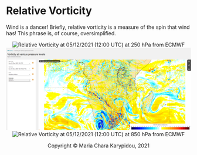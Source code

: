 # Relative Vorticity

Wind is a dancer! Briefly, relative vorticity is a measure of the spin that wind has! This phrase is, of course, oversimplified.

<div align="center">
    
<a>
    <img src="/ClimateToolbox/src/Kinematics/img/ECMWF_RelVort_250hPa.png" alt="Relative Vorticity at 05/12/2021 (12:00 UTC) at 250 hPa from ECMWF" title="Relative Vorticity at 05/12/2021 (12:00 UTC) at 250 hPa from ECMWF" width="800" />
</a>

    
<a  href="https://github.com/MariaCharaKarypidou/">
    <img src="/Kinematics/img/ECMWF_RelVort_500hPa.png" alt="Relative Vorticity at 05/12/2021 (12:00 UTC) at 500 hPa from ECMWF" title="Relative Vorticity at 05/12/2021 (12:00 UTC) at 500 hPa from ECMWF" width="800" />
</a>

    
<a>
    <img src="/ClimateToolbox/src/Kinematics/img/ECMWF_RelVort_850hPa.png" alt="Relative Vorticity at 05/12/2021 (12:00 UTC) at 850 hPa from ECMWF" title="Relative Vorticity at 05/12/2021 (12:00 UTC) at 850 hPa from ECMWF" width="800" />
</a>


<footer>
<p style="float:left; width: 100%;">
Copyright © Maria Chara Karypidou, 2021
</p>
</footer>


